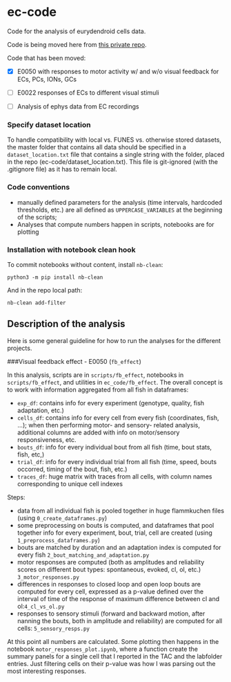 # ec-code
Code for the analysis of eurydendroid cells data.

Code is being moved here from [this private repo](https://github.com/portugueslab/eurydendroid-analysis).

Code that has been moved:

 - [x] E0050 with responses to motor activity w/ and w/o visual feedback for ECs, PCs, IONs, GCs
 - [ ] E0022 responses of ECs to different visual stimuli
 - [ ] Analysis of ephys data from EC recordings 


### Specify dataset location
To handle compatibility with local vs. FUNES vs. otherwise stored datasets, 
the master folder that contains all data should be specified in a `dataset_location.txt`
file that contains a single string with the folder, placed in the repo (ec-code/dataset_location.txt).
This file is git-ignored (with the .gitignore file) as it has to remain local.

### Code conventions
 - manually defined parameters for the analysis (time intervals, hardcoded thresholds, etc.) are all defined as `UPPERCASE_VARIABLES` at the beginning of the scripts;
 - Analyses that compute numbers happen in scripts, notebooks are for plotting

### Installation with notebook clean hook

To commit notebooks without content, install `nb-clean`:
``` 
python3 -m pip install nb-clean
```

And in the repo local path:
```
nb-clean add-filter
```

## Description of the analysis
Here is some general guideline for how to run the analyses for the different projects.

###Visual feedback effect - E0050 (`fb_effect`)

In this analysis, scripts are in `scripts/fb_effect`, notebooks in `scripts/fb_effect`,
and utilities in `ec_code/fb_effect`. The overall concept is to work with information aggregated from all fish in dataframes:
 - `exp_df`: contains info for every experiment (genotype, quality, fish adaptation, etc.)
 - `cells_df`: contains info for every cell from every fish (coordinates, fish, ...); when then performing motor- and sensory- related analysis, additional columns are added with info on motor/sensory responsiveness, etc.
 - `bouts_df`: info for every individual bout from all fish (time, bout stats, fish, etc,)
 - `trial_df`: info for every individual trial from all fish (time, speed, bouts occorred, timing of the bout, fish, etc.)
 - `traces_df`: huge matrix with traces from all cells, with column names corresponding to unique cell indexes

Steps:

- data from all individual fish is pooled together in huge flammkuchen 
files (using `0_create_dataframes.py`)
- some preprocessing on bouts is computed, and dataframes that pool together info for every experiment, bout, trial, cell are created (using `1_preprocess_dataframes.py`)
- bouts are matched by duration and an adaptation index is computed for every fish `2_bout_matching_and_adaptation.py`
- motor responses are computed (both as amplitudes and reliability scores on different bout types: spontaneous, evoked, cl, ol, etc.) `3_motor_responses.py`
- differences in responses to closed loop and open loop bouts are computed for every cell, expressed as a p-value defined over the interval of time of the response of maximum difference between cl and ol:`4_cl_vs_ol.py`
- responses to sensory stimuli (forward and backward motion, after nanning the bouts, both in amplitude and reliability) are computed for all cells: `5_sensory_resps.py`

At this point all numbers are calculated. Some plotting then happens in the notebook `motor_responses_plot.ipynb`, where a function create the summary panels for a single cell that I reported in the TAC and the labfolder entries. Just filtering cells on their p-value was how I was parsing out the most interesting responses.
